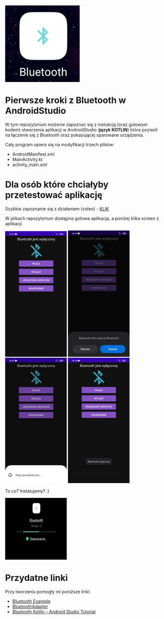 ![ikona](https://github.com/AnnaShino/kotlin_BLUETOOTH_wprowadzenie/blob/main/ikona.jpg)
# Pierwsze kroki z Bluetooth w AndroidStudio

W tym repozytorium możecie zapoznać się z instukcją (oraz gotowym kodem) stworzenia aplikacji w AndroidStudio (**język KOTLIN**) która pozwoli na łączenie się z Bluetooth oraz pokazującej sparowane urządzenia.  
  
Cały program opiera się na modyfikacji trzech plików:
* AndroidManifest.xml
* MainActivity.kt
* activity_main.xml
  
# Dla osób które chciałyby przetestować aplikację

Szybkie zapoznanie się z działaniem (video) - [KLIK](https://github.com/AnnaShino/kotlin_BLUETOOTH_wprowadzenie/blob/main/dzia%C5%82anie.mp4)
  
W plikach repozytorium dostępna gotowa aplikacja, a poniżej kilka screen z aplikacji.
  
<img src="https://github.com/AnnaShino/kotlin_BLUETOOTH_wprowadzenie/blob/main/obraz2.jpg" width="200"> <img src="https://github.com/AnnaShino/kotlin_BLUETOOTH_wprowadzenie/blob/main/obraz3.jpg" width="200"> <img src="https://github.com/AnnaShino/kotlin_BLUETOOTH_wprowadzenie/blob/main/obraz4.jpg" width="200"> <img src="https://github.com/AnnaShino/kotlin_BLUETOOTH_wprowadzenie/blob/main/obraz5.jpg" width="200">
  
To co? Instalujemy? :)
  
<img src="https://github.com/AnnaShino/kotlin_BLUETOOTH_wprowadzenie/blob/main/obraz1.jpg" width="200" height="200" /> 

# Przydatne linki
Przy tworzeniu pomogły mi poniższe linki:
* [Bluetooth Example](https://devofandroid.blogspot.com/2018/07/bluetooth-example.html)
* [BluetoothAdapter](https://developer.android.com/reference/kotlin/android/bluetooth/BluetoothAdapter)
* [Bluetooth Kotlin – Android Studio Tutorial](https://www.youtube.com/watch?v=PtN6UTIu7yw)
